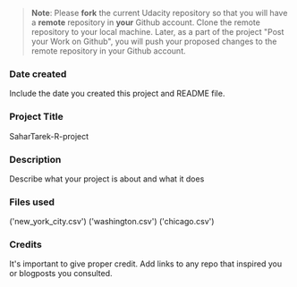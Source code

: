 >**Note**: Please **fork** the current Udacity repository so that you will have a **remote** repository in **your** Github account. Clone the remote repository to your local machine. Later, as a part of the project "Post your Work on Github", you will push your proposed changes to the remote repository in your Github account.

### Date created
Include the date you created this project and README file.

### Project Title
SaharTarek-R-project

### Description
Describe what your project is about and what it does

### Files used
('new_york_city.csv')
('washington.csv')
('chicago.csv')

### Credits
It's important to give proper credit. Add links to any repo that inspired you or blogposts you consulted.


